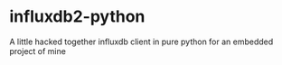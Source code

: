 # influxdb2-python
A little hacked together influxdb client in pure python for an embedded project of mine
